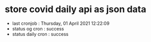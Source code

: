 # store covid daily api as json data

- last cronjob : Thursday, 01 April 2021 12:22:09
- status og cron : success
- status daily cron : success
      
      
